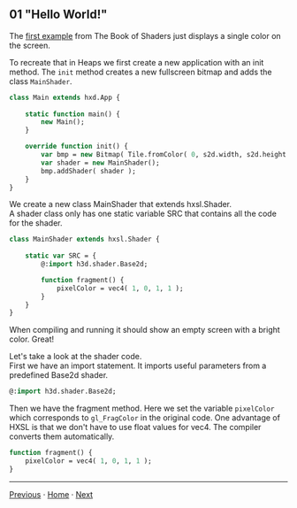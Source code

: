 
## 01 "Hello World!"

The [first example](https://thebookofshaders.com/02/) from The Book of Shaders just displays a single color on the screen. 

To recreate that in Heaps we first create a new application with an init method. The ```init``` method creates a new 
fullscreen bitmap and adds the class ```MainShader```.

```haxe
class Main extends hxd.App {
	
	static function main() {
		new Main();
	}

	override function init() {
		var bmp = new Bitmap( Tile.fromColor( 0, s2d.width, s2d.height ), s2d );
		var shader = new MainShader();
		bmp.addShader( shader );
	}
}
```
 
We create a new class MainShader that extends hxsl.Shader.  
A shader class only has one static variable SRC that contains all the code for the shader.

```haxe
class MainShader extends hxsl.Shader {
	
	static var SRC = {
		@:import h3d.shader.Base2d;

		function fragment() {
			pixelColor = vec4( 1, 0, 1, 1 );
		}
	}
}
```
When compiling and running it should show an empty screen with a bright color. Great!

Let's take a look at the shader code.  
First we have an import statement. It imports useful parameters from a predefined Base2d shader.

```haxe
@:import h3d.shader.Base2d;
```

Then we have the fragment method. Here we set the variable ```pixelColor``` which corresponds to ```gl_FragColor``` in the original code. One advantage of HXSL is that we don't have to use float values for vec4. The compiler converts them automatically. 

```haxe
function fragment() {
	pixelColor = vec4( 1, 0, 1, 1 );
}
```

___

[Previous](hxsl.md) ·  [Home](hxsl.md) · [Next](02_time.md)